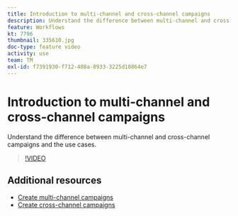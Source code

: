 ```yaml
---
title: Introduction to multi-channel and cross-channel campaigns
description: Understand the difference between multi-channel and cross-channel campaigns and the use cases.
feature: Workflows
kt: 7796
thumbnail: 335610.jpg
doc-type: feature video
activity: use
team: TM
exl-id: f7391930-f712-408a-8933-3225d10864e7
---
```

# Introduction to multi-channel and cross-channel campaigns

Understand the difference between multi-channel and cross-channel campaigns and the use cases.

>[!VIDEO](https://video.tv.adobe.com/v/335610?quality=12)

## Additional resources

* [Create multi-channel campaigns](/help/orchestrate-campaigns/multi-channel-campaigns.md)
* [Create cross-channel campaigns](/help/orchestrate-campaigns/cross-channel-campaigns.md)
